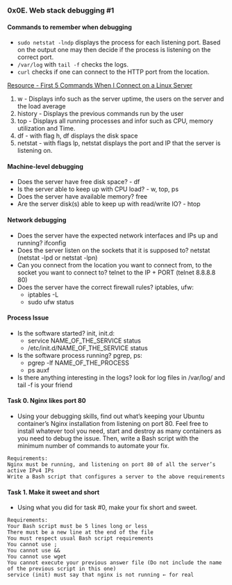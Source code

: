 ### 0x0E. Web stack debugging #1

#### Commands to remember when debugging
- ```sudo netstat -lndp``` displays the process for each listening port. Based on the output one may then decide if the process is listening on the correct port.  
- ```/var/log``` with ```tail -f``` checks the logs.  
- ```curl``` checks if one can connect to the HTTP port from the location.  

[Resource - First 5 Commands When I Connect on a Linux Server](https://www.linux.com/training-tutorials/first-5-commands-when-i-connect-linux-server/)  
<ol>
<li>w - Displays info such as the server uptime, the users on the server and the load average</li>
<li>history - Displays the previous commands run by the user</li>
<li>top - Displays all running processes and infor such as CPU, memory utilization and Time.</li>
<li>df - with flag h, df displays the disk space</li>
<li>netstat - with flags lp, netstat displays the port and IP that the server is listening on.</li>
</ol>
  
#### Machine-level debugging
- Does the server have free disk space? - df
- Is the server able to keep up with CPU load? - w, top, ps
- Does the server have available memory? free
- Are the server disk(s) able to keep up with read/write IO? - htop
  
#### Network debugging
- Does the server have the expected network interfaces and IPs up and running? ifconfig
- Does the server listen on the sockets that it is supposed to? netstat (netstat -lpd or netstat -lpn)
- Can you connect from the location you want to connect from, to the socket you want to connect to? telnet to the IP + PORT (telnet 8.8.8.8 80)
- Does the server have the correct firewall rules? iptables, ufw:
     - iptables -L
     - sudo ufw status

#### Process Issue
- Is the software started? init, init.d:
     - service NAME_OF_THE_SERVICE status
     - /etc/init.d/NAME_OF_THE_SERVICE status
- Is the software process running? pgrep, ps:
     - pgrep -lf NAME_OF_THE_PROCESS
     - ps auxf
- Is there anything interesting in the logs? look for log files in /var/log/ and tail -f is your friend

#### Task 0. Nginx likes port 80
- Using your debugging skills, find out what’s keeping your Ubuntu container’s Nginx installation from listening on port 80. Feel free to install whatever tool you need, start and destroy as many containers as you need to debug the issue. Then, write a Bash script with the minimum number of commands to automate your fix.
```
Requirements:
Nginx must be running, and listening on port 80 of all the server’s active IPv4 IPs
Write a Bash script that configures a server to the above requirements
```

#### Task 1. Make it sweet and short
- Using what you did for task #0, make your fix short and sweet.
```
Requirements:
Your Bash script must be 5 lines long or less
There must be a new line at the end of the file
You must respect usual Bash script requirements
You cannot use ;
You cannot use &&
You cannot use wget
You cannot execute your previous answer file (Do not include the name of the previous script in this one)
service (init) must say that nginx is not running ← for real
```
